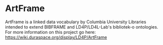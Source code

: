 # ArtFrame

ArtFrame is a linked data vocabulary by Columbia University Libraries intended to extend BIBFRAME and LD4P/LD4L-Lab's bibliotek-o ontologies. For more information on this project go here: https://wiki.duraspace.org/display/LD4P/ArtFrame
